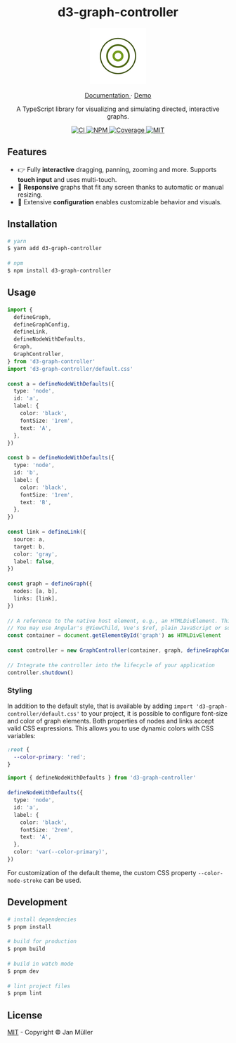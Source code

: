 <h1 align="center">d3-graph-controller</h1>

<p align="center">
  <img src="https://github.com/DerYeger/yeger/raw/main/docs/d3-graph-controller-docs/public/logo.svg" alt="Logo" width="128px" height="128px">
</p>

<p align="center">
  <a href="https://graph-controller.janmueller.dev">
    Documentation
  </a> ·
  <a href="https://graph-controller.janmueller.dev/demo/">
    Demo
  </a>
</p>

<p align="center">
    A TypeScript library for visualizing and simulating directed, interactive graphs.
</p>

<p align="center">
  <a href="https://github.com/DerYeger/yeger/actions/workflows/ci.yml">
    <img alt="CI" src="https://img.shields.io/github/actions/workflow/status/DerYeger/yeger/ci.yml?branch=main&label=ci&logo=github&color=#4DC71F">
  </a>
  <a href="https://www.npmjs.com/package/d3-graph-controller">
    <img alt="NPM" src="https://img.shields.io/npm/v/d3-graph-controller?logo=npm">
  </a>
  <a href="https://app.codecov.io/gh/DerYeger/yeger/tree/main/packages/d3-graph-controller">
    <img alt="Coverage" src="https://codecov.io/gh/DerYeger/yeger/branch/main/graph/badge.svg?token=DjcvNlg4hd&flag=d3-graph-controller">
  </a>
  <a href="https://opensource.org/licenses/MIT">
    <img alt="MIT" src="https://img.shields.io/npm/l/d3-graph-controller?color=%234DC71F">
  </a>
</p>

## Features

- 👉 Fully **interactive** dragging, panning, zooming and more. Supports **touch input** and uses multi-touch.
- 📱 **Responsive** graphs that fit any screen thanks to automatic or manual resizing.
- 🔧 Extensive **configuration** enables customizable behavior and visuals.

## Installation

```bash
# yarn
$ yarn add d3-graph-controller

# npm
$ npm install d3-graph-controller
```

## Usage

```typescript
import {
  defineGraph,
  defineGraphConfig,
  defineLink,
  defineNodeWithDefaults,
  Graph,
  GraphController,
} from 'd3-graph-controller'
import 'd3-graph-controller/default.css'

const a = defineNodeWithDefaults({
  type: 'node',
  id: 'a',
  label: {
    color: 'black',
    fontSize: '1rem',
    text: 'A',
  },
})

const b = defineNodeWithDefaults({
  type: 'node',
  id: 'b',
  label: {
    color: 'black',
    fontSize: '1rem',
    text: 'B',
  },
})

const link = defineLink({
  source: a,
  target: b,
  color: 'gray',
  label: false,
})

const graph = defineGraph({
  nodes: [a, b],
  links: [link],
})

// A reference to the native host element, e.g., an HTMLDivElement. This is framework agnostic.
// You may use Angular's @ViewChild, Vue's $ref, plain JavaScript or something else entirely.
const container = document.getElementById('graph') as HTMLDivElement

const controller = new GraphController(container, graph, defineGraphConfig())

// Integrate the controller into the lifecycle of your application
controller.shutdown()
```

### Styling

In addition to the default style, that is available by adding `import 'd3-graph-controller/default.css'` to your project, it is possible to configure font-size and color of graph elements.
Both properties of nodes and links accept valid CSS expressions.
This allows you to use dynamic colors with CSS variables:

```css
:root {
  --color-primary: 'red';
}
```

```ts
import { defineNodeWithDefaults } from 'd3-graph-controller'

defineNodeWithDefaults({
  type: 'node',
  id: 'a',
  label: {
    color: 'black',
    fontSize: '2rem',
    text: 'A',
  },
  color: 'var(--color-primary)',
})
```

For customization of the default theme, the custom CSS property `--color-node-stroke` can be used.

## Development

```bash
# install dependencies
$ pnpm install

# build for production
$ pnpm build

# build in watch mode
$ pnpm dev

# lint project files
$ pnpm lint
```

## License

[MIT](./LICENSE) - Copyright &copy; Jan Müller
